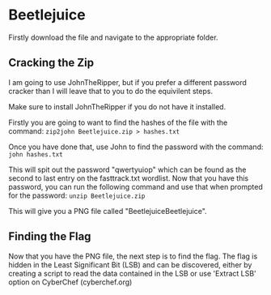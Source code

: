 # Beetlejuice

Firstly download the file and navigate to the appropriate folder.

## Cracking the Zip
I am going to use JohnTheRipper, but if you prefer a different password cracker than I will leave that to you to do the equivilent steps.

Make sure to install JohnTheRipper if you do not have it installed.

Firstly you are going to want to find the hashes of the file with the command:
`zip2john Beetlejuice.zip > hashes.txt`

Once you have done that, use John to find the password with the command:
`john hashes.txt` 

This will spit out the password "qwertyuiop" which can be found as the second to last entry on the fasttrack.txt wordlist. Now that you have this password, you can run the following command and use that when prompted for the password:
`unzip Beetlejuice.zip`

This will give you a PNG file called "BeetlejuiceBeetlejuice".

## Finding the Flag
Now that you have the PNG file, the next step is to find the flag. The flag is hidden in the Least Significant Bit (LSB) and can be discovered, either by creating a script to read the data contained in the LSB or use 'Extract LSB' option on CyberChef (cyberchef.org)
